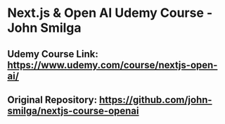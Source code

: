 # Next.js & Open AI Udemy Course - John Smilga


## Udemy Course Link: https://www.udemy.com/course/nextjs-open-ai/

## Original Repository: https://github.com/john-smilga/nextjs-course-openai
